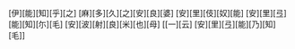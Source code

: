 [伊][能][知][乎][之] [麻][多][久][之][安][良][婆] [安][里][伎][奴][能] [安][里][弖][能][知][尓][毛] [安][波][射][良][米][也][母] [[一][云] [安][里][弖][能][乃][知][毛]]
